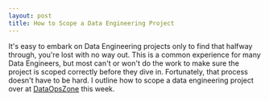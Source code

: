 ```yaml
---
layout: post
title: How to Scope a Data Engineering Project
---
```


It's easy to embark on Data Engineering projects only to find that halfway through, you're lost with no way out.
This is a common experience for many Data Engineers, but most can't or won't do the work to make sure
the project is scoped correctly before they dive in. Fortunately, that process doesn't have to be hard. I 
outline how to scope a data engineering project over at 
[DataOpsZone](https://dataopszone.com/how-to-scope-data-engineering-project/) this week.
